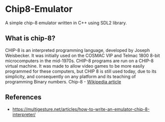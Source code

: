 # Chip8-Emulator
A simple chip-8 emulator written in C++ using SDL2 library.

## What is chip-8?
CHIP-8 is an interpreted programming language, developed by Joseph Weisbecker. It was initially used on the COSMAC VIP and Telmac 1800 8-bit microcomputers in the mid-1970s. CHIP-8 programs are run on a CHIP-8 virtual machine. It was made to allow video games to be more easily programmed for these computers, but CHIP 8 is still used today, due to its simplicity, and consequently on any platform and its teaching of programming Binary numbers.
Chip-8 - [Wikipedia article](https://en.wikipedia.org/wiki/CHIP-8)

## References
- https://multigesture.net/articles/how-to-write-an-emulator-chip-8-interpreter/
